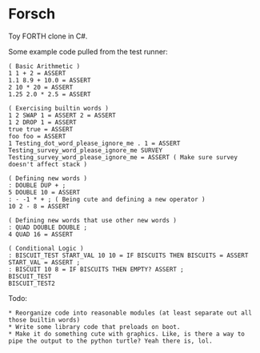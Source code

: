 # Forsch
Toy FORTH clone in C#.

Some example code pulled from the test runner:

    ( Basic Arithmetic )
    1 1 + 2 = ASSERT
    1.1 8.9 + 10.0 = ASSERT
    2 10 * 20 = ASSERT
    1.25 2.0 * 2.5 = ASSERT

    ( Exercising builtin words )
    1 2 SWAP 1 = ASSERT 2 = ASSERT
    1 2 DROP 1 = ASSERT
    true true = ASSERT
    foo foo = ASSERT
    1 Testing_dot_word_please_ignore_me . 1 = ASSERT
    Testing_survey_word_please_ignore_me SURVEY Testing_survey_word_please_ignore_me = ASSERT ( Make sure survey doesn't affect stack )

    ( Defining new words )
    : DOUBLE DUP + ;
    5 DOUBLE 10 = ASSERT
    : - -1 * + ; ( Being cute and defining a new operator )
    10 2 - 8 = ASSERT

    ( Defining new words that use other new words )
    : QUAD DOUBLE DOUBLE ;
    4 QUAD 16 = ASSERT

    ( Conditional Logic )
    : BISCUIT_TEST START_VAL 10 10 = IF BISCUITS THEN BISCUITS = ASSERT START_VAL = ASSERT ; 
    : BISCUIT 10 8 = IF BISCUITS THEN EMPTY? ASSERT ; 
    BISCUIT_TEST
    BISCUIT_TEST2

Todo:

    * Reorganize code into reasonable modules (at least separate out all those builtin words)
    * Write some library code that preloads on boot.
    * Make it do something cute with graphics. Like, is there a way to pipe the output to the python turtle? Yeah there is, lol.
